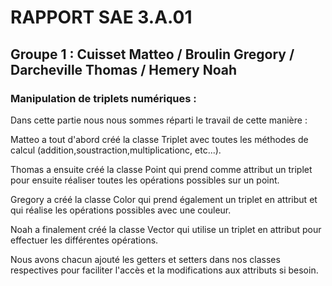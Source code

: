 # RAPPORT SAE 3.A.01

## Groupe 1 : Cuisset Matteo / Broulin Gregory / Darcheville Thomas / Hemery Noah


### Manipulation de triplets numériques : 

Dans cette partie nous nous sommes réparti le travail de cette manière : 

Matteo a tout d'abord créé la classe Triplet avec toutes les méthodes de calcul (addition,soustraction,multiplicationc, etc...).

Thomas a ensuite créé la classe Point qui prend comme attribut un triplet pour ensuite réaliser toutes les opérations possibles sur un point.

Gregory a créé la classe Color qui prend également un triplet en attribut et qui réalise les opérations possibles avec une couleur.

Noah a finalement créé la classe Vector qui utilise un triplet en attribut pour effectuer les différentes opérations.

Nous avons chacun ajouté les getters et setters dans nos classes respectives pour faciliter l'accès et la modifications aux attributs si besoin.




